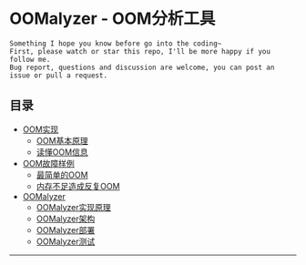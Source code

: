 # OOMalyzer - OOM分析工具

```
Something I hope you know before go into the coding~
First, please watch or star this repo, I'll be more happy if you follow me.
Bug report, questions and discussion are welcome, you can post an issue or pull a request.
```


## 目录


* [OOM实现](docs/OOM实现.md)
    * [OOM基本原理](docs/OOM实现/OOM基本原理.md)
    * [读懂OOM信息](docs/OOM实现/读懂OOM信息.md)
* [OOM故障样例](docs/OOM故障样例.md)
    * [最简单的OOM](docs/OOM故障样例/最简单的OOM.md)
    * [内存不足造成反复OOM](docs/OOM故障样例/内存不足造成反复OOM.md)
* [OOMalyzer](docs/OOMalyzer.md)
    * [OOMalyzer实现原理](docs/OOMalyzer/OOMalyzer实现原理.md)
    * [OOMalyzer架构](docs/OOMalyzer/OOMalyzer架构.md)
    * [OOMalyzer部署](docs/OOMalyzer/OOMalyzer部署.md)
    * [OOMalyzer测试](docs/OOMalyzer/OOMalyzer测试.md)






---
